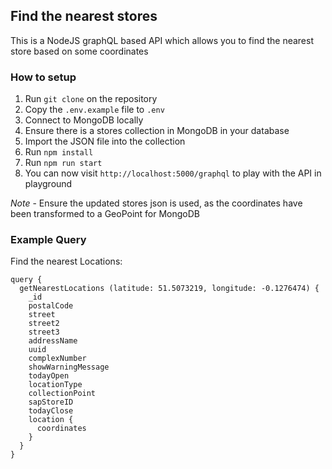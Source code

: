 ## Find the nearest stores

This is a NodeJS graphQL based API which allows you to find the nearest store based on some coordinates


### How to setup
1. Run `git clone` on the repository
2. Copy the `.env.example` file to `.env`
3. Connect to MongoDB locally
4. Ensure there is a stores collection in MongoDB in your database
5. Import the JSON file into the collection
6. Run `npm install`
7. Run `npm run start`
8. You can now visit `http://localhost:5000/graphql` to play with the API in playground

_Note_ - Ensure the updated stores json is used, as the coordinates have been transformed to a GeoPoint for MongoDB

### Example Query

Find the nearest Locations:

```
query {
  getNearestLocations (latitude: 51.5073219, longitude: -0.1276474) {
    _id
    postalCode
    street
    street2
    street3
    addressName
    uuid
    complexNumber
    showWarningMessage
    todayOpen
    locationType
    collectionPoint
    sapStoreID
    todayClose
    location {
      coordinates
    }
  }
}
```


